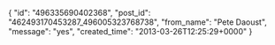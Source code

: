  {
   "id": "496335690402368",
   "post_id": "462493170453287_496005323768738",
   "from_name": "Pete Daoust",
   "message": "yes",
   "created_time": "2013-03-26T12:25:29+0000"
 }
